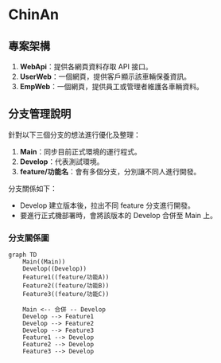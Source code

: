 # ChinAn
  
## 專案架構

1. **WebApi**：提供各網頁資料存取 API 接口。
2. **UserWeb**：一個網頁，提供客戶顯示該車輛保養資訊。
3. **EmpWeb**：一個網頁，提供員工或管理者維護各車輛資料。


## 分支管理說明

針對以下三個分支的想法進行優化及整理：

1. **Main**：同步目前正式環境的運行程式。
2. **Develop**：代表測試環境。
3. **feature/功能名**：會有多個分支，分別讓不同人進行開發。


分支關係如下：
- Develop 建立版本後，拉出不同 feature 分支進行開發。
- 要進行正式機部署時，會將該版本的 Develop 合併至 Main 上。

### 分支關係圖

```mermaid
graph TD
	Main((Main))
	Develop((Develop))
	Feature1((feature/功能A))
	Feature2((feature/功能B))
	Feature3((feature/功能C))

	Main <-- 合併 -- Develop
	Develop --> Feature1
	Develop --> Feature2
	Develop --> Feature3
	Feature1 --> Develop
	Feature2 --> Develop
	Feature3 --> Develop
```
